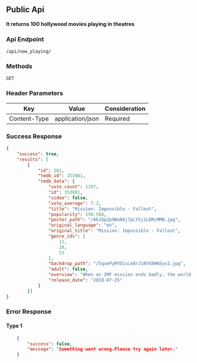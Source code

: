 ## Public Api
**It returns 100 hollywood movies playing in theatres**

### Api Endpoint
`/api/now_playing/`

### Methods
`GET`

### Header Parameters
Key | Value | Consideration
---- | ------- | --------
Content-Type | application/json | Required

### Success Response
  
```json
{
    "success": true,
    "results": [
        {
            "id": 281,
            "tmdb_id": 353081,
            "tmdb_data": {
                "vote_count": 1297,
                "id": 353081,
                "video": false,
                "vote_average": 7.3,
                "title": "Mission: Impossible - Fallout",
                "popularity": 150.504,
                "poster_path": "/AkJQpZp9WoNdj7pLYSj1L0RcMMN.jpg",
                "original_language": "en",
                "original_title": "Mission: Impossible - Fallout",
                "genre_ids": [
                    12,
                    28,
                    53
                ],
                "backdrop_path": "/5qxePyMYDisLe8rJiBYX8HKEyv2.jpg",
                "adult": false,
                "overview": "When an IMF mission ends badly, the world is faced with dire consequences. As Ethan Hunt takes it upon himself to fulfil his original briefing, the CIA begin to question his loyalty and his motives. The IMF team find themselves in a race against time, hunted by assassins while trying to prevent a global catastrophe.",
                "release_date": "2018-07-25"
            }
        }]
}

```
### Error Response
#### Type 1

```json
    {
        "success": false,
        "message": 'Something went wrong.Please try again later.'
    }
```
        
